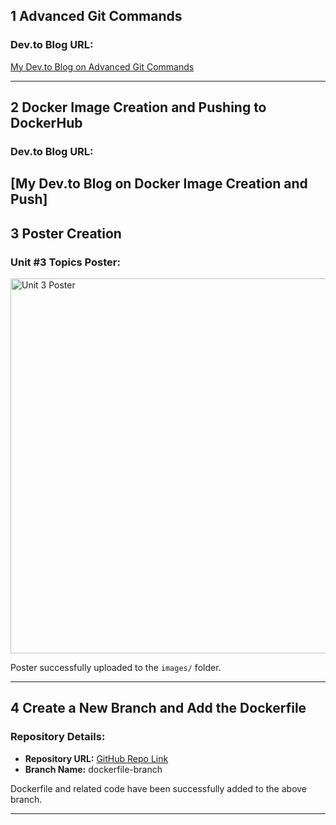 ## 1 Advanced Git Commands  
### Dev.to Blog URL:  
[My Dev.to Blog on Advanced Git Commands](https://dev.to/mugil_7fb04fc3bf9ec33f371/step-by-step-git-commands-execution-4mgn)  

-----  

## 2 Docker Image Creation and Pushing to DockerHub  
### Dev.to Blog URL:  
[My Dev.to Blog on Docker Image Creation and Push]
-----  

## 3 Poster Creation  
### Unit #3 Topics Poster:  
<img src="./images/image
.png" alt="Unit 3 Poster" width="600"/>  

Poster successfully uploaded to the `images/` folder.  

-----  

## 4 Create a New Branch and Add the Dockerfile  
### Repository Details:  
- **Repository URL:** [GitHub Repo Link](https://github.com/elamugilramesh/24mcr023/tree/docker-file)  
- **Branch Name:** dockerfile-branch  

Dockerfile and related code have been successfully added to the above branch.  

-----  